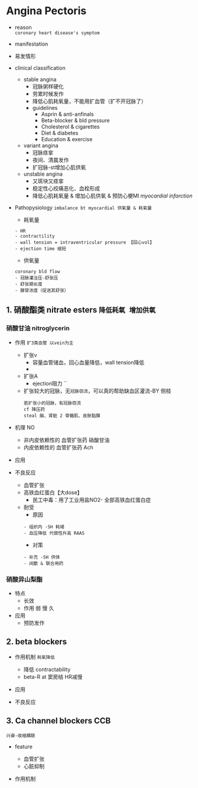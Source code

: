 # Angina Pectoris
- reason  
  `coronary heart disease's symptom`
- manifestation
- 易发情形
- clinical classification
  - stable angina
    - 冠脉粥样硬化
    - 劳累时候发作
    - 降低心肌耗氧量，不能用扩血管（扩不开冠脉了）
    - guidelines
      - Asprin & anti-anfinals
      - Beta-blocker & bld pressure
      - Cholesterol & cigarettes
      - Diet & diabetes
      - Education & exercise
  - variant angina
    - 冠脉痉挛
    - 夜间、清晨发作
    - 扩冠脉-st增加心肌供氧
  - unstable angina 
    - 又斑块又痉挛
    - 稳定性心绞痛恶化、血栓形成
    - 降低心肌耗氧量 & 增加心肌供氧 & 预防心梗MI _myocardial infarction_

- Pathopysiology
  `imbalance bt myocardial 供氧量 & 耗氧量`
  - 耗氧量
  ```
  - HR
  - contractility
  - wall tension = intraventricular pressure 【回心vol】
  - ejection time 缩短
  ```
  - 供氧量
  ```
  coronary bld flow
  - 冠脉灌注压-舒张压
  - 舒张期长度
  - 腺苷浓度（促进其舒张）
  ```

## 1. 硝酸酯类 nitrate esters  `降低耗氧 增加供氧`
### 硝酸甘油 nitroglycerin
- 作用  `扩3类血管 以vein为主`
  - 扩张v
    - 容量血管储血，回心血量降低，wall tension降低
    - 
  - 扩张A
    - ejection阻力
    ``
  - 扩张较大的冠脉，无`冠脉窃流`，可以真的帮助缺血区灌流-BY 侧枝
    ```
    若扩张小的冠脉，有冠脉窃流
    cf 降压药 
    steal 脑、肾脏 2 骨骼肌、皮肤黏膜
    ```
- 机理  NO 
  - 非内皮依赖性的 血管扩张药 硝酸甘油
  - 内皮依赖性的 血管扩张药   Ach

- 应用
  
- 不良反应
  - 血管扩张
  - 高铁血红蛋白【大dose】
    - 民工中毒：用了工业用盐NO2- 全部高铁血红蛋白症
  - 耐受
    - 原因
    ```
    - 组织内 -SH 耗竭
    - 血压降低 代偿性升高 RAAS
    ```
    - 对策
    ```
    - 补充 -SH 供体
    - 间歇 & 联合用药
    ```

### 硝酸异山梨酯 
- 特点
  - 长效
  - 作用 弱 慢 久
- 应用
  - 预防发作

## 2. beta blockers
- 作用机制 `耗氧降低`
  - 降低 contractability
  - beta-R at 窦房结 HR减慢

- 应用

- 不良反应

## 3. Ca channel blockers CCB
`兴奋-收缩耦联`
- feature
  - 血管扩张
  - 心脏抑制

- 作用机制


















